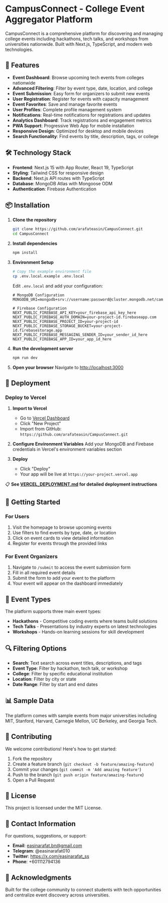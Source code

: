 # CampusConnect - College Event Aggregator Platform

CampusConnect is a comprehensive platform for discovering and managing college events including hackathons, tech talks, and workshops from universities nationwide. Built with Next.js, TypeScript, and modern web technologies.

## 🚀 Features

- **Event Dashboard**: Browse upcoming tech events from colleges nationwide
- **Advanced Filtering**: Filter by event type, date, location, and college
- **Event Submission**: Easy form for organizers to submit new events
- **User Registration**: Register for events with capacity management
- **Event Favorites**: Save and manage favorite events
- **User Profiles**: Complete profile management system
- **Notifications**: Real-time notifications for registrations and updates
- **Analytics Dashboard**: Track registrations and engagement metrics
- **PWA Support**: Progressive Web App for mobile installation
- **Responsive Design**: Optimized for desktop and mobile devices
- **Search Functionality**: Find events by title, description, tags, or college

## 🛠️ Technology Stack

- **Frontend**: Next.js 15 with App Router, React 19, TypeScript
- **Styling**: Tailwind CSS for responsive design
- **Backend**: Next.js API routes with TypeScript
- **Database**: MongoDB Atlas with Mongoose ODM
- **Authentication**: Firebase Authentication

## 📦 Installation

1. **Clone the repository**

   ```bash
   git clone https://github.com/arafateasin/CampusConnect.git
   cd CampusConnect
   ```

2. **Install dependencies**

   ```bash
   npm install
   ```

3. **Environment Setup**

   ```bash
   # Copy the example environment file
   cp .env.local.example .env.local
   ```

   Edit `.env.local` and add your configuration:

   ```env
   # MongoDB Configuration
   MONGODB_URI=mongodb+srv://username:password@cluster.mongodb.net/campusconnect

   # Firebase Configuration
   NEXT_PUBLIC_FIREBASE_API_KEY=your_firebase_api_key_here
   NEXT_PUBLIC_FIREBASE_AUTH_DOMAIN=your-project-id.firebaseapp.com
   NEXT_PUBLIC_FIREBASE_PROJECT_ID=your-project-id
   NEXT_PUBLIC_FIREBASE_STORAGE_BUCKET=your-project-id.firebasestorage.app
   NEXT_PUBLIC_FIREBASE_MESSAGING_SENDER_ID=your_sender_id_here
   NEXT_PUBLIC_FIREBASE_APP_ID=your_app_id_here
   ```

4. **Run the development server**

   ```bash
   npm run dev
   ```

5. **Open your browser**
   Navigate to [http://localhost:3000](http://localhost:3000)

## 🚀 Deployment

### Deploy to Vercel

1. **Import to Vercel**

   - Go to [Vercel Dashboard](https://vercel.com/dashboard)
   - Click "New Project"
   - Import from GitHub: `https://github.com/arafateasin/CampusConnect.git`

2. **Configure Environment Variables**
   Add your MongoDB and Firebase credentials in Vercel's environment variables section

3. **Deploy**
   - Click "Deploy"
   - Your app will be live at `https://your-project.vercel.app`

📋 **See [VERCEL_DEPLOYMENT.md](VERCEL_DEPLOYMENT.md) for detailed deployment instructions**

## 🚦 Getting Started

### For Users

1. Visit the homepage to browse upcoming events
2. Use filters to find events by type, date, or location
3. Click on event cards to view detailed information
4. Register for events through the provided links

### For Event Organizers

1. Navigate to `/submit` to access the event submission form
2. Fill in all required event details
3. Submit the form to add your event to the platform
4. Your event will appear on the dashboard immediately

## 🎨 Event Types

The platform supports three main event types:

- **Hackathons** - Competitive coding events where teams build solutions
- **Tech Talks** - Presentations by industry experts on latest technologies
- **Workshops** - Hands-on learning sessions for skill development

## 🔍 Filtering Options

- **Search**: Text search across event titles, descriptions, and tags
- **Event Type**: Filter by hackathon, tech talk, or workshop
- **College**: Filter by specific educational institution
- **Location**: Filter by city or state
- **Date Range**: Filter by start and end dates

## 📊 Sample Data

The platform comes with sample events from major universities including MIT, Stanford, Harvard, Carnegie Mellon, UC Berkeley, and Georgia Tech.

## 🤝 Contributing

We welcome contributions! Here's how to get started:

1. Fork the repository
2. Create a feature branch (`git checkout -b feature/amazing-feature`)
3. Commit your changes (`git commit -m 'Add amazing feature'`)
4. Push to the branch (`git push origin feature/amazing-feature`)
5. Open a Pull Request

## 📝 License

This project is licensed under the MIT License.

## 👥 Contact Information

For questions, suggestions, or support:

- **Email**: easinarafat.bn@gmail.com
- **Telegram**: @easinarafat010
- **Twitter**: https://x.com/easinarafat_ss
- **Phone**: +601112794136

## 🌟 Acknowledgments

Built for the college community to connect students with tech opportunities and centralize event discovery across universities.
